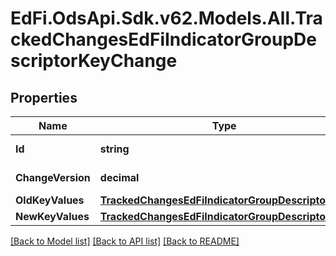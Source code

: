 # EdFi.OdsApi.Sdk.v62.Models.All.TrackedChangesEdFiIndicatorGroupDescriptorKeyChange

## Properties

Name | Type | Description | Notes
------------ | ------------- | ------------- | -------------
**Id** | **string** | Resource identifier | [optional] 
**ChangeVersion** | **decimal** | Change version | [optional] 
**OldKeyValues** | [**TrackedChangesEdFiIndicatorGroupDescriptorKey**](TrackedChangesEdFiIndicatorGroupDescriptorKey.md) |  | [optional] 
**NewKeyValues** | [**TrackedChangesEdFiIndicatorGroupDescriptorKey**](TrackedChangesEdFiIndicatorGroupDescriptorKey.md) |  | [optional] 

[[Back to Model list]](../README.md#documentation-for-models) [[Back to API list]](../README.md#documentation-for-api-endpoints) [[Back to README]](../README.md)

